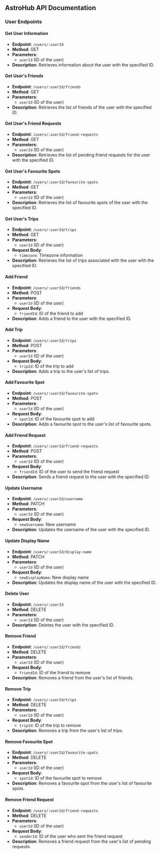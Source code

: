 ## AstroHub API Documentation

### User Endpoints

#### Get User Information

- **Endpoint**: `/users/:userId`
- **Method**: GET
- **Parameters**: 
  - `userId` (ID of the user)
- **Description**: Retrieves information about the user with the specified ID.

#### Get User's Friends

- **Endpoint**: `/users/:userId/friends`
- **Method**: GET
- **Parameters**: 
  - `userId` (ID of the user)
- **Description**: Retrieves the list of friends of the user with the specified ID.

#### Get User's Friend Requests

- **Endpoint**: `/users/:userId/friend-requests`
- **Method**: GET
- **Parameters**: 
  - `userId` (ID of the user)
- **Description**: Retrieves the list of pending friend requests for the user with the specified ID.

#### Get User's Favourite Spots

- **Endpoint**: `/users/:userId/favourite-spots`
- **Method**: GET
- **Parameters**: 
  - `userId` (ID of the user)
- **Description**: Retrieves the list of favourite spots of the user with the specified ID.

#### Get User's Trips

- **Endpoint**: `/users/:userId/trips`
- **Method**: GET
- **Parameters**: 
  - `userId` (ID of the user)
- **Request Body**:
  - `timezone`: Timezone information
- **Description**: Retrieves the list of trips associated with the user with the specified ID.

#### Add Friend

- **Endpoint**: `/users/:userId/friends`
- **Method**: POST
- **Parameters**: 
  - `userId` (ID of the user)
- **Request Body**:
  - `friendId`: ID of the friend to add
- **Description**: Adds a friend to the user with the specified ID.

#### Add Trip

- **Endpoint**: `/users/:userId/trips`
- **Method**: POST
- **Parameters**: 
  - `userId` (ID of the user)
- **Request Body**:
  - `tripId`: ID of the trip to add
- **Description**: Adds a trip to the user's list of trips.

#### Add Favourite Spot

- **Endpoint**: `/users/:userId/favourite-spots`
- **Method**: POST
- **Parameters**: 
  - `userId` (ID of the user)
- **Request Body**:
  - `spotId`: ID of the favourite spot to add
- **Description**: Adds a favourite spot to the user's list of favourite spots.

#### Add Friend Request

- **Endpoint**: `/users/:userId/friend-requests`
- **Method**: POST
- **Parameters**: 
  - `userId` (ID of the user)
- **Request Body**:
  - `friendId`: ID of the user to send the friend request
- **Description**: Sends a friend request to the user with the specified ID.

#### Update Username

- **Endpoint**: `/users/:userId/username`
- **Method**: PATCH
- **Parameters**: 
  - `userId` (ID of the user)
- **Request Body**:
  - `newUsername`: New username
- **Description**: Updates the username of the user with the specified ID.

#### Update Display Name

- **Endpoint**: `/users/:userId/display-name`
- **Method**: PATCH
- **Parameters**: 
  - `userId` (ID of the user)
- **Request Body**:
  - `newDisplayName`: New display name
- **Description**: Updates the display name of the user with the specified ID.

#### Delete User

- **Endpoint**: `/users/:userId`
- **Method**: DELETE
- **Parameters**: 
  - `userId` (ID of the user)
- **Description**: Deletes the user with the specified ID.

#### Remove Friend

- **Endpoint**: `/users/:userId/friends`
- **Method**: DELETE
- **Parameters**: 
  - `userId` (ID of the user)
- **Request Body**:
  - `friendId`: ID of the friend to remove
- **Description**: Removes a friend from the user's list of friends.

#### Remove Trip

- **Endpoint**: `/users/:userId/trips`
- **Method**: DELETE
- **Parameters**: 
  - `userId` (ID of the user)
- **Request Body**:
  - `tripId`: ID of the trip to remove
- **Description**: Removes a trip from the user's list of trips.

#### Remove Favourite Spot

- **Endpoint**: `/users/:userId/favourite-spots`
- **Method**: DELETE
- **Parameters**: 
  - `userId` (ID of the user)
- **Request Body**:
  - `spotId`: ID of the favourite spot to remove
- **Description**: Removes a favourite spot from the user's list of favourite spots.

#### Remove Friend Request

- **Endpoint**: `/users/:userId/friend-requests`
- **Method**: DELETE
- **Parameters**: 
  - `userId` (ID of the user)
- **Request Body**:
  - `senderId`: ID of the user who sent the friend request
- **Description**: Removes a friend request from the user's list of pending requests.
